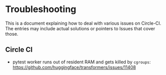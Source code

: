 # Troubleshooting

This is a document explaining how to deal with various issues on Circle-CI. The entries may include actual solutions or pointers to Issues that cover those.

## Circle CI

* pytest worker runs out of resident RAM and gets killed by `cgroups`: https://github.com/huggingface/transformers/issues/11408
